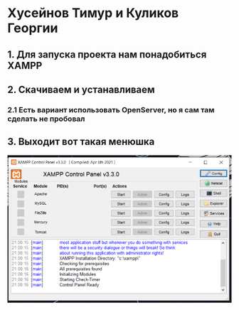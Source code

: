 # Хусейнов Тимур и Куликов Георгии

## 1. Для запуска проекта нам понадобиться XAMPP

## 2. Скачиваем и устанавливаем

### 2.1 Есть вариант использовать OpenServer, но я сам там сделать не пробовал

## 3. Выходит вот такая менюшка

<img alt="1" src="/Assets/Images/1.PNG" />
